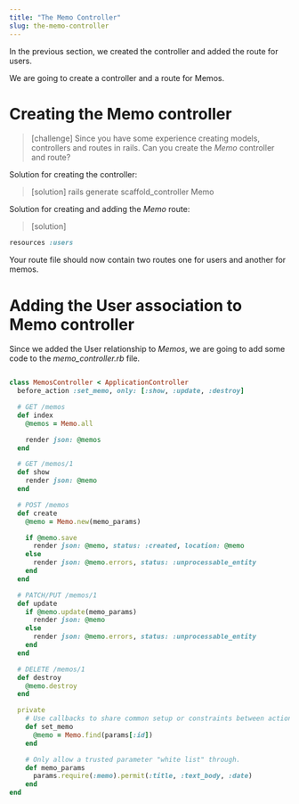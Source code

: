 ```yaml
---
title: "The Memo Controller"
slug: the-memo-controller
---
```


In the previous section, we created the controller and added the route for users.

We are going to create a controller and a route for Memos.

# Creating the Memo controller

> [challenge]
> Since you have some experience creating models, controllers and routes in rails. Can you create the _Memo_ controller and route?
>

<!--  -->

Solution for creating the controller:

> [solution]
> rails generate scaffold_controller Memo
>

Solution for creating and adding the _Memo_ route:

> [solution]
>
```ruby
resources :users
```
>

Your route file should now contain two routes one for users and another for memos.

# Adding the User association to Memo controller

Since we added the User relationship to _Memos_, we are going to add some code to the _memo_controller.rb_ file.

```ruby

```

```ruby
class MemosController < ApplicationController
  before_action :set_memo, only: [:show, :update, :destroy]

  # GET /memos
  def index
    @memos = Memo.all

    render json: @memos
  end

  # GET /memos/1
  def show
    render json: @memo
  end

  # POST /memos
  def create
    @memo = Memo.new(memo_params)

    if @memo.save
      render json: @memo, status: :created, location: @memo
    else
      render json: @memo.errors, status: :unprocessable_entity
    end
  end

  # PATCH/PUT /memos/1
  def update
    if @memo.update(memo_params)
      render json: @memo
    else
      render json: @memo.errors, status: :unprocessable_entity
    end
  end

  # DELETE /memos/1
  def destroy
    @memo.destroy
  end

  private
    # Use callbacks to share common setup or constraints between actions.
    def set_memo
      @memo = Memo.find(params[:id])
    end

    # Only allow a trusted parameter "white list" through.
    def memo_params
      params.require(:memo).permit(:title, :text_body, :date)
    end
end
```
